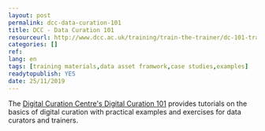 ```yaml
---
layout: post 
permalink: dcc-data-curation-101
title: DCC - Data Curation 101
resourceurl: http://www.dcc.ac.uk/training/train-the-trainer/dc-101-training-materials
categories: []
ref: 
lang: en
tags: [training materials,data asset framwork,case studies,examples]
readytopublish: YES
date: 25/11/2019
---
```

The [Digital Curation Centre's Digital Curation 101](http://www.dcc.ac.uk/training/train-the-trainer/dc-101-training-materials) provides tutorials on the basics of digital curation with practical examples and exercises for data curators and trainers.